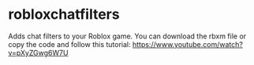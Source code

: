 # robloxchatfilters
Adds chat filters to your Roblox game.
You can download the rbxm file or copy the code and follow this tutorial: https://www.youtube.com/watch?v=pXyZGwg6W7U
